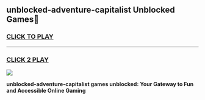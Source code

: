 
## unblocked-adventure-capitalist Unblocked Games👋
<h3>
<a href="https://news.freeplayer.one?title=unblocked-adventure-capitalist&ref=16F">CLICK TO PLAY</a></h3>
<hr>

<h3>
<a href="https://news.freeplayer.one?title=unblocked-adventure-capitalist&ref=16F">CLICK 2 PLAY</a>
  
</h3>

<a href="https://news.freeplayer.one?title=unblocked-adventure-capitalist&ref=16F/"><img src="https://clearcache.store/games.png"></a>


**unblocked-adventure-capitalist games unblocked: Your Gateway to Fun and Accessible Online Gaming**
